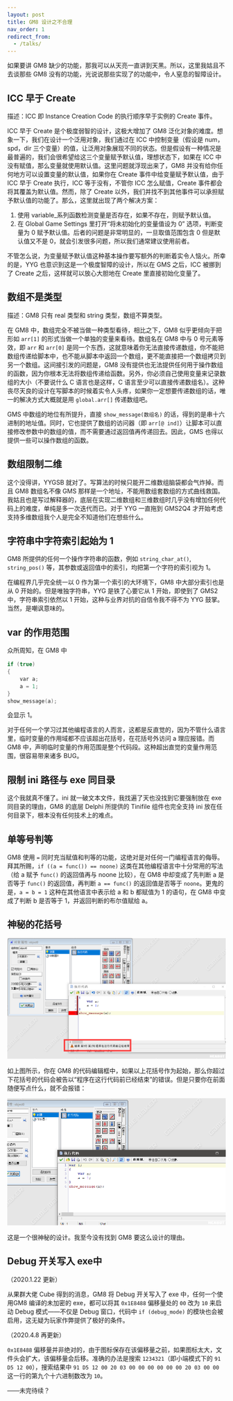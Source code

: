 ```yaml
---
layout: post
title: GM8 设计之不合理
nav_order: 1
redirect_from:
  - /talks/
---
```


如果要讲 GM8 缺少的功能，那我可以从天亮一直讲到天黑。所以，这里我姑且不去谈那些 GM8 没有的功能，光说说那些实现了的功能中，令人窒息的智障设计。

## ICC 早于 Create

描述：ICC 即 Instance Creation Code 的执行顺序早于实例的 Create 事件。

ICC 早于 Create 是个极度弱智的设计，这极大增加了 GM8 泛化对象的难度。想象一下，我们在设计一个泛用对象，我们通过在 ICC 中控制变量（假设是 num，spd，dir 三个变量）的值，让泛用对象展现不同的状态。但是假设有一种情况是最普遍的，我们会很希望给这三个变量赋予默认值，理想状态下，如果在 ICC 中没有赋值，那么变量就使用默认值。这里问题就浮现出来了，GM8 并没有给你任何地方可以设置变量的默认值，如果你在 Create 事件中给变量赋予默认值，由于 ICC 早于 Create 执行，ICC 等于没有，不管你 ICC 怎么赋值，Create 事件都会将其覆盖为默认值。然而，除了 Create 以外，我们并找不到其他事件可以承担赋予默认值的功能了。那么，这里就出现了两个解决方案：

1. 使用 variable_系列函数检测变量是否存在，如果不存在，则赋予默认值。
2. 在 Global Game Settings 里打开“将未初始化的变量值设为 0” 选项，判断变量为 0 赋予默认值。后者的问题是非常明显的，一旦取值范围包含 0 但是默认值又不是 0，就会引发很多问题，所以我们通常建议使用前者。

不管怎么说，为变量赋予默认值这种基本操作要写额外的判断着实令人恼火。所幸的是，YYG 也意识到这是一个极度智障的设计，所以在 GMS 之后，ICC 被挪到了 Create 之后，这样就可以放心大胆地在 Create 里直接初始化变量了。

## 数组不是类型

描述：GM8 只有 real 类型和 string 类型，数组不算类型。

在 GM8 中，数组完全不被当做一种类型看待，相比之下，GM8 似乎更倾向于把形如 `arr[1]` 的形式当做一个单独的变量来看待。数组名在 GM8 中与 0 号元素等效，即 `arr` 和 `arr[0]` 是同一个东西，这就意味着你无法直接传递数组，你不能把数组传递给脚本中，也不能从脚本中返回一个数组，更不能直接把一个数组拷贝到另一个数组。这间接引发的问题是，GM8 没有提供也无法提供任何用于操作数组的函数，因为你根本无法将数组传递给函数。另外，你必须自己使用变量来记录数组的大小（不要说什么 C 语言也是这样，C 语言至少可以直接传递数组名）。这种丧尽天良的设计在写脚本的时候着实令人头疼，如果你一定想要传递数组的话，唯一的解决方式大概就是用 `global.arr[]` 传递数组吧。

GMS 中数组的地位有所提升，直接 `show_message(数组名)` 的话，得到的是串十六进制的地址值。同时，它也提供了数组的访问器（即 `arr[@ ind]`）让脚本可以直接修改参数中的数组的值，而不需要通过返回值再传递回去。因此，GMS 也得以提供一些可以操作数组的函数。

## 数组限制二维

这个没得讲，YYGSB 就对了。写算法的时候只能开二维数组脑袋都会气炸掉。而且 GM8 数组名不像 GMS 那样是一个地址，不能用数组套数组的方式曲线救国。我姑且也是写过解释器的，底层在实现二维数组和三维数组时几乎没有增加任何代码上的难度，单纯是多一次迭代而已。对于 YYG 一直拖到 GMS2Q4 才开始考虑支持多维数组我个人是完全不知道他们在想些什么。

## 字符串中字符索引起始为 1

GM8 所提供的任何一个操作字符串的函数，例如 `string_char_at()`, `string_pos()` 等，其参数或返回值中的索引，均把第一个字符的索引视为 1。

在编程界几乎完全统一以 0 作为第一个索引的大环境下，GM8 中大部分索引也是从 0 开始的。但是唯独字符串，YYG 是铁了心要它从 1 开始，即使到了 GMS2 中，字符串索引依然以 1 开始，这种与业界对抗的自信令我不得不为 YYG 鼓掌。当然，是嘲讽意味的。

## var 的作用范围

众所周知，在 GM8 中

```c
if (true)
{
    var a;
    a = 1;
}
show_message(a);
```

会显示 1。

对于任何一个学习过其他编程语言的人而言，这都是反直觉的，因为不管什么语言里，临时变量的作用域都不应该超出花括号，在花括号外访问 a 理应报错。而 GM8 中，声明临时变量的作用范围是整个代码段。这种超出直觉的变量作用范围，很容易带来诸多 BUG。

## 限制 ini 路径与 exe 同目录

这个我就真不懂了。ini 就一破文本文件，我找遍了天也没找到它要强制放在 exe 同目录的理由，GM8 的底层 Delphi 所提供的 Tinifile 组件也完全支持 ini 放在任何目录下，根本没有任何技术上的难点。

## 单等号判等

GM8 使用 `=` 同时充当赋值和判等的功能，这绝对是对任何一门编程语言的侮辱。拜其所赐，`if ((a = func()) == noone)` 这类在其他编程语言中十分常用的写法（给 a 赋予 `func()` 的返回值再与 noone 比较），在 GM8 中却变成了先判断 a 是否等于 `func()` 的返回值，再判断 `a == func()` 的返回值是否等于 `noone`。更鬼的是，`a = b = 1` 这种在其他语言中表示给 a 和 b 都赋值为 1 的语句，在 GM8 中变成了判断 b 是否等于 1，并返回判断的布尔值赋给 a。

## 神秘的花括号

![BUG](/assets/images/unreasonable/bug1.png)

如上图所示，你在 GM8 的代码编辑框中，如果以上花括号作为起始，那么你超过下花括号的代码会被告以“程序在这行代码前已经结束”的错误。但是只要你在前面随便写点什么，就不会报错：

![BUG](/assets/images/unreasonable/bug2.png)

这是一个很神秘的设计。我至今没有找到 GM8 要这么设计的理由。

## Debug 开关写入 exe中

（2020.1.22 更新）

从果群大佬 Cube 得到的消息，GM8 将 Debug 开关写入了 exe 中，任何一个使 用GM8 编译的未加密的 exe，都可以将其 `0x1E8488` 偏移量处的 `00` 改为 `10` 来启动 Debug 模式——不仅是 Debug 窗口，代码中 `if (debug_mode)` 的模块也会被启用，这无疑为玩家作弊提供了极好的条件。

（2020.4.8 再更新）

`0x1E8488` 偏移量并非绝对的，由于图标保存在该偏移量之前，如果图标太大，文件头会扩大，该偏移量会后移。准确的办法是搜索 `1234321`（即小端模式下的 `91 D5 12 00`），搜索结果中 `91 D5 12 00 20 03 00 00 00 00 00 00 20 03 00 00` 这一行的第九个十六进制数改为 `10`。

——未完待续？
